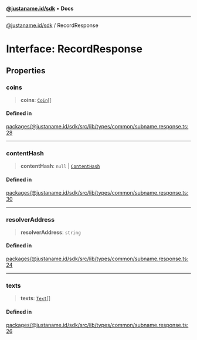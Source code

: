 [**@justaname.id/sdk**](../README.md) • **Docs**

***

[@justaname.id/sdk](../globals.md) / RecordResponse

# Interface: RecordResponse

## Properties

### coins

> **coins**: [`Coin`](Coin.md)[]

#### Defined in

[packages/@justaname.id/sdk/src/lib/types/common/subname.response.ts:28](https://github.com/JustaName-id/JustaName-sdk/blob/577c5c787ef18bf8ddf8b997f021738a0e8ca336/packages/@justaname.id/sdk/src/lib/types/common/subname.response.ts#L28)

***

### contentHash

> **contentHash**: `null` \| [`ContentHash`](ContentHash.md)

#### Defined in

[packages/@justaname.id/sdk/src/lib/types/common/subname.response.ts:30](https://github.com/JustaName-id/JustaName-sdk/blob/577c5c787ef18bf8ddf8b997f021738a0e8ca336/packages/@justaname.id/sdk/src/lib/types/common/subname.response.ts#L30)

***

### resolverAddress

> **resolverAddress**: `string`

#### Defined in

[packages/@justaname.id/sdk/src/lib/types/common/subname.response.ts:24](https://github.com/JustaName-id/JustaName-sdk/blob/577c5c787ef18bf8ddf8b997f021738a0e8ca336/packages/@justaname.id/sdk/src/lib/types/common/subname.response.ts#L24)

***

### texts

> **texts**: [`Text`](Text.md)[]

#### Defined in

[packages/@justaname.id/sdk/src/lib/types/common/subname.response.ts:26](https://github.com/JustaName-id/JustaName-sdk/blob/577c5c787ef18bf8ddf8b997f021738a0e8ca336/packages/@justaname.id/sdk/src/lib/types/common/subname.response.ts#L26)
